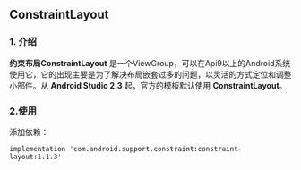 ## ConstraintLayout

### 1. 介绍

**约束布局ConstraintLayout** 是一个ViewGroup，可以在Api9以上的Android系统使用它，它的出现主要是为了解决布局嵌套过多的问题，以灵活的方式定位和调整小部件。从 **Android Studio 2.3** 起，官方的模板默认使用 **ConstraintLayout**。

### 2.使用

添加依赖：

```
implementation 'com.android.support.constraint:constraint-layout:1.1.3'
```





